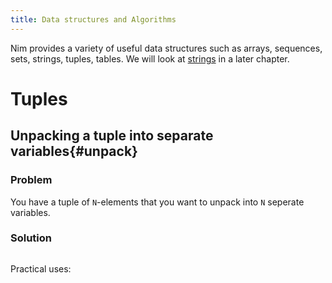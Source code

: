 ```yaml
---
title: Data structures and Algorithms
---
```


Nim provides a variety of useful data structures such as arrays, sequences, sets, strings, tuples, tables. We will look at [strings](strings.html) in a later chapter.

# Tuples

## Unpacking a tuple into separate variables{#unpack}

### Problem

You have a tuple of `N`-elements that you want to unpack into `N` seperate variables.

### Solution


```{.input include=code/ds01.nim startLine=1 endLine=9}
```


Practical uses:

```{.input include=code/ds01.nim startLine=12 endLine=18}
```
